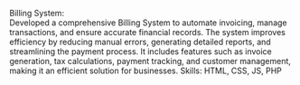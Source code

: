 Billing System:  
Developed a comprehensive Billing System to automate invoicing, manage transactions, and ensure accurate financial records. The system improves efficiency by reducing manual errors, generating detailed reports, and streamlining the payment process. It includes features such as invoice generation, tax calculations, payment tracking, and customer management, making it an efficient solution for businesses.
Skills: HTML, CSS, JS, PHP

